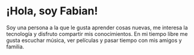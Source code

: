 <!DOCTYPE html>
<html lang="es">
<head>
    
</head>
<body>
    <h1>¡Hola, soy Fabian!</h1>
    <p>
        Soy una persona a la que le gusta aprender cosas nuevas, 
        me interesa la tecnología y disfruto compartir mis conocimientos. 
        En mi tiempo libre me gusta escuchar música, ver películas 
        y pasar tiempo con mis amigos y familia.
    </p>
</body>
</html>
